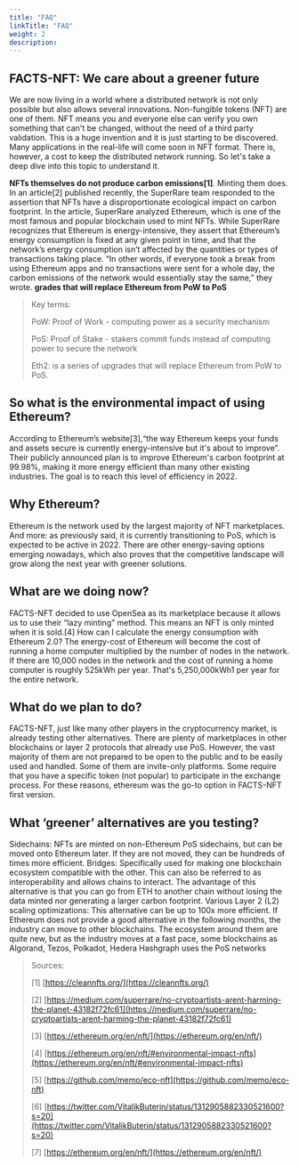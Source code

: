 ```yaml
---
title: "FAQ"
linkTitle: "FAQ"
weight: 2
description: 
---
```


## FACTS-NFT: We care about a greener future
We are now living in a world where a distributed network is not only possible but also allows several innovations. Non-fungible tokens (NFT) are one of them. 
NFT means you and everyone else can verify you own something that can't be changed, without the need of a third party validation. This is a huge invention and it is just starting to be discovered. Many applications in the real-life will come soon in NFT format.
There is, however, a cost to keep the distributed network running. So let's take a deep dive into this topic to understand it.

**NFTs themselves do not produce carbon emissions[1]**. Minting them does.  In an article[2] published recently,  the SuperRare team responded to the assertion that NFTs have a disproportionate ecological impact on carbon footprint. 
In the article, SuperRare analyzed Ethereum, which is one of the most famous and popular blockchain used to mint NFTs.
While SuperRare recognizes that Ethereum is energy-intensive, they assert that Ethereum’s energy consumption is fixed at any given point in time, and that the network’s energy consumption isn’t affected by the quantities or types of transactions taking place.
“In other words, if everyone took a break from using Ethereum apps and no transactions were sent for a whole day, the carbon emissions of the network would essentially stay the same,” they wrote.
**grades that will replace Ethereum from PoW to PoS**

> Key terms:
> 
> PoW: Proof of Work - computing power as a security mechanism
> 
> PoS: Proof of Stake - stakers commit funds instead of computing power to secure the network
> 
> Eth2: is a series of upgrades that will replace Ethereum from PoW to PoS.

## So what is the environmental impact of using Ethereum?
According to Ethereum’s website[3],“the way Ethereum keeps your funds and assets secure is currently energy-intensive but it's about to improve”. Their publicly announced plan is to improve Ethereum's carbon footprint at 99.98%, making it more energy efficient than many other existing industries. The goal is to reach this level of efficiency in 2022.

## Why Ethereum?
Ethereum is the network used by the largest majority of NFT marketplaces. And more: as previously said, it is currently transitioning to PoS, which is expected to be active in 2022. There are other energy-saving options emerging nowadays, which also proves that the competitive landscape will grow along the next year with greener solutions.

## What are we doing now?
FACTS-NFT decided to use OpenSea as its marketplace because it allows us to use their “lazy minting” method. This means an NFT is only minted when it is sold.[4]
How can I calculate the energy consumption with Ethereum 2.0?
The energy-cost of Ethereum will become the cost of running a home computer multiplied by the number of nodes in the network. If there are 10,000 nodes in the network and the cost of running a home computer is roughly 525kWh per year. That's 5,250,000kWh1 per year for the entire network.

## What do we plan to do?
FACTS-NFT, just like many other players in the cryptocurrency market, is already testing other alternatives. There are plenty of marketplaces in other blockchains or layer 2 protocols that already use PoS. However, the vast majority of them are not prepared to be open to the public and to be easily used and handled. Some of them are invite-only platforms. Some require that you have a specific token (not popular) to participate in the exchange process. For these reasons, ethereum was the go-to option in FACTS-NFT first version.

## What ‘greener’ alternatives are you testing?
Sidechains: NFTs are minted on non-Ethereum PoS sidechains, but can be moved onto Ethereum later. If they are not moved, they can be hundreds of times more efficient. Bridges: Specifically used for making one blockchain ecosystem compatible with the other. This can also be referred to as interoperability and allows chains to interact. The advantage of this alternative is that you can go from ETH to another chain without losing the data minted nor generating a larger carbon footprint. Various Layer 2 (L2) scaling optimizations: This alternative can be up to 100x more efficient. If Ethereum does not provide a good alternative in the following months, the industry can move to other blockchains. The ecosystem around them are quite new, but as the industry moves at a fast pace, some blockchains as Algorand, Tezos, Polkadot, Hedera Hashgraph uses the PoS networks

> Sources:
> 
> [1] [https://cleannfts.org/](https://cleannfts.org/)
> 
> [2] [https://medium.com/superrare/no-cryptoartists-arent-harming-the-planet-43182f72fc61](https://medium.com/superrare/no-cryptoartists-arent-harming-the-planet-43182f72fc61)
> 
> [3] [https://ethereum.org/en/nft/](https://ethereum.org/en/nft/)
> 
> [4] [https://ethereum.org/en/nft/#environmental-impact-nfts](https://ethereum.org/en/nft/#environmental-impact-nfts)
> 
> [5] [https://github.com/memo/eco-nft](https://github.com/memo/eco-nft)
> 
> [6] [https://twitter.com/VitalikButerin/status/1312905882330521600?s=20](https://twitter.com/VitalikButerin/status/1312905882330521600?s=20)
> 
> [7] [https://ethereum.org/en/nft/](https://ethereum.org/en/nft/)